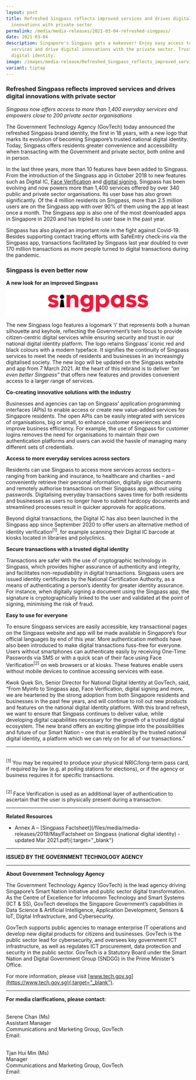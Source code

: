 ```yaml
---
layout: post
title: Refreshed Singpass reflects improved services and drives digital
  innovations with private sector
permalink: /media/media-releases/2021-03-04-refreshed-singpass/
date: 2021-03-04
description: Singapore's Singpass gets a makeover! Enjoy easy access to 1,400+
  services and drive digital innovations with the private sector. Trusted
  digital identity.
image: /images/media-release/Refreshed_Singpass_reflects_improved_services_and_drives_digital_innovations_with_private_sector.png
variant: tiptap
---
```

### **Refreshed Singpass reflects improved services and drives digital innovations with private sector**

*Singpass now offers access to more than 1,400 everyday services and empowers close to 200 private sector organisations*

The Government Technology Agency (GovTech) today announced the refreshed Singpass brand identity, the first in 18 years, with a new logo that marks its evolution of becoming Singapore’s trusted national digital identity. Today, Singpass offers residents greater convenience and accessibility when transacting with the Government and private sector, both online and in person.

In the last three years, more than 10 features have been added to Singpass. From the introduction of the Singpass app in October 2018 to new features such as Digital IC, [Face Verification](https://www.tech.gov.sg/media/media-releases/2020-12-16-singpass-2fa) and [digital signing](https://www.tech.gov.sg/media/media-releases/2020-11-04-sign-with-singpass), Singpass has been evolving and now powers more than 1,400 services offered by over 340 public and private sector organisations. Its user base has also grown significantly. Of the 4 million residents on Singpass, more than 2.5 million users are on the Singpass app with over 90% of them using the app at least once a month. The Singpass app is also one of the most downloaded apps in Singapore in 2020 and has tripled its user base in the past year.

Singpass has also played an important role in the fight against Covid-19. Besides supporting contact tracing efforts with SafeEntry check-ins via the Singpass app, transactions facilitated by Singpass last year doubled to over 170 million transactions as more people turned to digital transactions during the pandemic.

### **Singpass is even better now** 

**A new look for an improved Singpass**

![New Singpass logo](/images/media-release/singpass-new-logo-1.png)

The new Singpass logo features a logomark ‘i’ that represents both a human silhouette and keyhole, reflecting the Government’s twin focus to provide citizen-centric digital services while ensuring security and trust in our national digital identity platform. The logo retains Singpass’ iconic red and black colours with a modern typeface. It signifies the continuity of Singpass services to meet the needs of residents and businesses in an increasingly digitalised society. The new logo will be updated on the Singpass website and app from 7 March 2021. At the heart of this rebrand is to deliver *“an even better Singpass”* that offers new features and provides convenient access to a larger range of services.

**Co-creating innovative solutions with the industry**

Businesses and agencies can tap on Singpass’ application programming interfaces (APIs) to enable access or create new value-added services for Singapore residents. The open APIs can be easily integrated with services of organisations, big or small, to enhance customer experiences and improve business efficiency. For example, the use of Singpass for customer logins removes the need for organisations to maintain their own authentication platforms and users can avoid the hassle of managing many different sets of credentials.

**Access to more everyday services across sectors**

Residents can use Singpass to access more services across sectors – ranging from banking and insurance, to healthcare and charities – and conveniently retrieve their personal information, digitally sign documents and remotely authorise transactions on their Singpass app, without using passwords. Digitalising everyday transactions saves time for both residents and businesses as users no longer have to submit hardcopy documents and streamlined processes result in quicker approvals for applications.

Beyond digital transactions, the Digital IC has also been launched in the Singpass app since September 2020 to offer users an alternative method of identity verification<sup>[1]</sup>, for example scanning their Digital IC barcode at kiosks located in libraries and polyclinics.

**Secure transactions with a trusted digital identity**

Transactions are safer with the use of cryptographic technology in Singpass, which provides higher assurance of authenticity and integrity, and facilitates non-repudiability in digital transactions. Singpass users are issued identity certificates by the National Certification Authority, as a means of authenticating a person’s identity for greater identity assurance. For instance, when digitally signing a document using the Singpass app, the signature is cryptographically linked to the user and validated at the point of signing, minimising the risk of fraud.

**Easy to use for everyone**

To ensure Singpass services are easily accessible, key transactional pages on the Singpass website and app will be made available in Singapore’s four official languages by end of this year. More authentication methods have also been introduced to make digital transactions fuss-free for everyone. Users without smartphones can authenticate easily by receiving One-Time Passwords via SMS or with a quick scan of their face using Face Verification<sup>[2]</sup> on web browsers or at kiosks. These features enable users without mobile devices to continue accessing services with ease.

Kwok Quek Sin, Senior Director for National Digital Identity at GovTech, said, “From Myinfo to Singpass app, Face Verification, digital signing and more, we are heartened by the strong adoption from both Singapore residents and businesses in the past few years, and will continue to roll out new products and features on the national digital identity platform. With this brand refresh, we want to ensure that Singpass continues to deliver value, while developing digital capabilities necessary for the growth of a trusted digital ecosystem. The new brand offers an exciting glimpse into the possibilities and future of our Smart Nation – one that is enabled by the trusted national digital identity, a platform which we can rely on for all of our transactions.” 

---

<br><sup>[1]</sup> You may be required to produce your physical NRIC/long-term pass card, if required by law (e.g. at polling stations for elections), or if the agency or business requires it for specific transactions.

<br><sup>[2]</sup> Face Verification is used as an additional layer of authentication to ascertain that the user is physically present during a transaction.

---

**Related Resources**
- Annex A – [Singpass Factsheet](/files/media/media-releases/2019/May/Factsheet on Singpass (national digital identity) - updated Mar 2021.pdf){:target="_blank"}

---

**ISSUED BY THE GOVERNMENT TECHNOLOGY AGENCY**

---

**About Government Technology Agency**

The Government Technology Agency (GovTech) is the lead agency driving Singapore’s Smart Nation initiative and public sector digital transformation. As the Centre of Excellence for Infocomm Technology and Smart Systems (ICT &amp; SS), GovTech develops the Singapore Government’s capabilities in Data Science &amp; Artificial Intelligence, Application Development, Sensors &amp; IoT, Digital Infrastructure, and Cybersecurity. 
 
GovTech supports public agencies to manage enterprise IT operations and develop new digital products for citizens and businesses. GovTech is the public sector lead for cybersecurity, and oversees key government ICT infrastructure, as well as regulates ICT procurement, data protection and security in the public sector. GovTech is a Statutory Board under the Smart Nation and Digital Government Group (SNDGG) in the Prime Minister’s Office. 

For more information, please visit [www.tech.gov.sg](https://www.tech.gov.sg){:target="_blank"}.

---

**For media clarifications, please contact:**

<br>Serene Chan (Ms)
<br>Assistant Manager
<br>Communications and Marketing Group, GovTech
<br>Email:  

<br>Tjan Hui Min (Ms)
<br>Manager
<br>Communications and Marketing Group, GovTech
<br>Email: